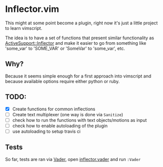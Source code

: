 Inflector.vim
=============

This might at some point become a plugin, right now it's just a little project
to learn vimscript.

The idea is to have a set of functions that present similar functionality as
[ActiveSupport::Inflector][inflector] and make it easier to go from something
like 'some_var' to 'SOME_VAR' or 'SomeVar' to 'some_var', etc.

Why?
----
Because it seems simple enough for a first approach into vimscript and because
available options require either python or ruby.

TODO:
-----

- [x] Create functions for common inflections
- [ ] Create text multiplexer (one way is done via `Sanitize`)
- [ ] check how to run the functions with text objects/motions as input
- [ ] check how to enable autoloading of the plugin
- [ ] use autoloading to setup travis ci

Tests
-----

So far, tests are ran via [Vader][vader], open
[inflector.vader](./test/inflector.vader) and run `:Vader`

[inflector]: http://api.rubyonrails.org/classes/ActiveSupport/Inflector.html
[vader]: https://github.com/junegunn/vader.vim
